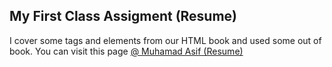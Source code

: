 ## My First Class Assigment (Resume)
I cover some tags and elements from our HTML book and used some out of book.
You can visit this page [@ Muhamad Asif (Resume)](http://pageofislam.com/masif/)
